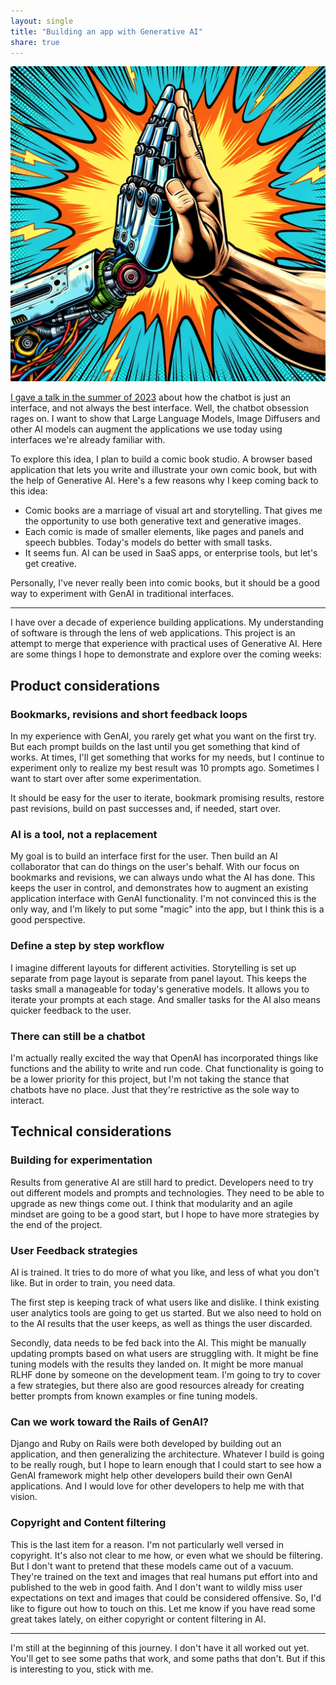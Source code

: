 ```yaml
---
layout: single
title: "Building an app with Generative AI"
share: true
---
```


![A vibrant celebration between a human and a robot](/assets/images/robots-and-humans-working-together.png)

[I gave a talk in the summer of 2023](https://www.youtube.com/watch?v=kNiY-HYaqUc) about how the chatbot is just an interface, and not always the best interface. Well, the chatbot obsession rages on. I want to show that Large Language Models, Image Diffusers and other AI models can augment the applications we use today using interfaces we're already familiar with.

To explore this idea, I plan to build a comic book studio. A browser based application that lets you write and illustrate your own comic book, but with the help of Generative AI. Here's a few reasons why I keep coming back to this idea:

- Comic books are a marriage of visual art and storytelling. That gives me the opportunity to use both generative text and generative images.
- Each comic is made of smaller elements, like pages and panels and speech bubbles. Today's models do better with small tasks.
- It seems fun. AI can be used in SaaS apps, or enterprise tools, but let's get creative.

Personally, I've never really been into comic books, but it should be a good way to experiment with GenAI in traditional interfaces.

--------------------

I have over a decade of experience building applications. My understanding of software is through the lens of web applications. This project is an attempt to merge that experience with practical uses of Generative AI. Here are some things I hope to demonstrate and explore over the coming weeks:

## Product considerations

### Bookmarks, revisions and short feedback loops
In my experience with GenAI, you rarely get what you want on the first try. But each prompt builds on the last until you get something that kind of works. At times, I'll get something that works for my needs, but I continue to experiment only to realize my best result was 10 prompts ago. Sometimes I want to start over after some experimentation.

It should be easy for the user to iterate, bookmark promising results, restore past revisions, build on past successes and, if needed, start over.

### AI is a tool, not a replacement
My goal is to build an interface first for the user. Then build an AI collaborator that can do things on the user's behalf. With our focus on bookmarks and revisions, we can always undo what the AI has done. This keeps the user in control, and demonstrates how to augment an existing application interface with GenAI functionality. I'm not convinced this is the only way, and I'm likely to put some "magic" into the app, but I think this is a good perspective.

### Define a step by step workflow
I imagine different layouts for different activities. Storytelling is set up separate from page layout is separate from panel layout. This keeps the tasks small a manageable for today's generative models. It allows you to iterate your prompts at each stage. And smaller tasks for the AI also means quicker feedback to the user.

### There can still be a chatbot
I'm actually really excited the way that OpenAI has incorporated things like functions and the ability to write and run code. Chat functionality is going to be a lower priority for this project, but I'm not taking the stance that chatbots have no place. Just that they're restrictive as the sole way to interact.

## Technical considerations

### Building for experimentation
Results from generative AI are still hard to predict. Developers need to try out different models and prompts and technologies. They need to be able to upgrade as new things come out. I think that modularity and an agile mindset are going to be a good start, but I hope to have more strategies by the end of the project.

### User Feedback strategies
AI is trained. It tries to do more of what you like, and less of what you don't like. But in order to train, you need data.

The first step is keeping track of what users like and dislike. I think existing user analytics tools are going to get us started. But we also need to hold on to the AI results that the user keeps, as well as things the user discarded.

Secondly, data needs to be fed back into the AI. This might be manually updating prompts based on what users are struggling with. It might be fine tuning models with the results they landed on. It might be more manual RLHF done by someone on the development team. I'm going to try to cover a few strategies, but there also are good resources already for creating better prompts from known examples or fine tuning models.

### Can we work toward the Rails of GenAI?

Django and Ruby on Rails were both developed by building out an application, and then generalizing the architecture. Whatever I build is going to be really rough, but I hope to learn enough that I could start to see how a GenAI framework might help other developers build their own GenAI applications. And I would love for other developers to help me with that vision.

### Copyright and Content filtering
This is the last item for a reason. I'm not particularly well versed in copyright. It's also not clear to me how, or even what we should be filtering. But I don't want to pretend that these models came out of a vacuum. They're trained on the text and images that real humans put effort into and published to the web in good faith. And I don't want to wildly miss user expectations on text and images that could be considered offensive. So, I'd like to figure out how to touch on this. Let me know if you have read some great takes lately, on either copyright or content filtering in AI.

---------------------

I'm still at the beginning of this journey. I don't have it all worked out yet. You'll get to see some paths that work, and some paths that don't. But if this is interesting to you, stick with me.
